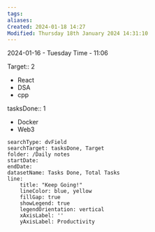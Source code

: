 ```yaml
---
tags: 
aliases: 
Created: 2024-01-18 14:27
Modified: Thursday 18th January 2024 14:31:10
---
```


2024-01-16 - Tuesday
Time - 11:06


Target::  2
- React
- DSA
- cpp

tasksDone:: 1 
- Docker
- Web3


```tracker
searchType: dvField
searchTarget: tasksDone, Target
folder: /Daily notes 
startDate:
endDate:
datasetName: Tasks Done, Total Tasks
line:
    title: "Keep Going!"
    lineColor: blue, yellow
    fillGap: true
    showLegend: true
    legendOrientation: vertical
    xAxisLabel: ''
    yAxisLabel: Productivity
```